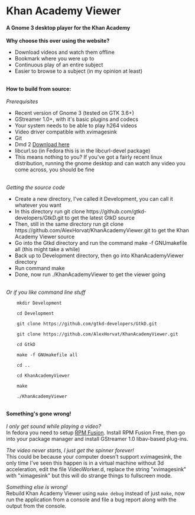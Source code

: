 Khan Academy Viewer
=================

<h4>A Gnome 3 desktop player for the Khan Academy</h4>

<strong>Why choose this over using the website?</strong>
<ul>
	<li>Download videos and watch them offline</li>
	<li>Bookmark where you were up to</li>
	<li>Continuous play of an entire subject</li>
	<li>Easier to browse to a subject (in my opinion at least)</li>
</ul>
<br/>
<strong>How to build from source:</strong>
<br/>
<br/>
<i>Prerequisites</i>
<ul>
	<li>Recent version of Gnome 3 (tested on GTK 3.6+)</li>
	<li>GStreamer 1.0+, with it's basic plugins and codecs</li>
	<li>Your system needs to be able to play h264 videos</li>
	<li>Video driver compatible with xvimagesink</li>
	<li>Git</li>
	<li>Dmd 2 <a href="http://dlang.org/download.html" target="_blank">Download here</a></li>
	<li>libcurl.so (in Fedora this is in the libcurl-devel package)</li>
	<li>This means nothing to you? If you've got a fairly recent linux distribution, running the gnome desktop and can watch any video you come across, you should be fine</li>
</ul>
<br/>
<i>Getting the source code</i>
<ul>
	<li>Create a new directory, I've called it Development, you can call it whatever you want</li>
	<li>In this directory run git clone https://github.com/gtkd-developers/GtkD.git to get the latest GtkD source</li>
	<li>Then, still in the same directory run git clone https://github.com/AlexHorvat/KhanAcademyViewer.git to get the Khan Academy Viewer source</li>
	<li>Go into the Gtkd directory and run the command make -f GNUmakefile all (this might take a while)</li>
	<li>Back up to Development directory, then go into KhanAcademyViewer directory</li>
	<li>Run command make</li>
	<li>Done, now run ./KhanAcademyViewer to get the viewer going</li>
</ul>
<br/>
<i>Or if you like command line stuff</i>
<br/>
<code>
	mkdir Development<br/>
	cd Development<br/>
	git clone https://github.com/gtkd-developers/GtkD.git<br/>
	git clone https://github.com/AlexHorvat/KhanAcademyViewer.git<br/>
	cd GtkD<br/>
	make -f GNUmakefile all<br/>
	cd ..<br/>
	cd KhanAcademyViewer<br/>
	make<br/>
	./KhanAcademyViewer<br/>
</code>
<br/>
<strong>Something's gone wrong!</strong>
<br/>
<br/>
<i>I only get sound while playing a video?</i>
<br/>
In fedora you need to setup <a href="http://rpmfusion.org/Configuration" target="_blank">RPM Fusion</a>. Install RPM Fusion Free, then go into your package manager and install GStreamer 1.0 libav-based plug-ins.

<i>The video never starts, I just get the spinner forever!</i>
<br/>
This could be because your computer doesn't support xvimagesink, the only time I've seen this happen is in a virtual machine without 3d acceleration, edit the file VideoWorker.d, replace the string "xvimagesink" with "ximagesink" but this will do strange things to fullscreen mode.

<i>Something else is wrong!</i>
<br/>
Rebuild Khan Academy Viewer using <code>make debug</code> instead of just <code>make</code>, now run the application from a console and file a bug report along with the output from the console.